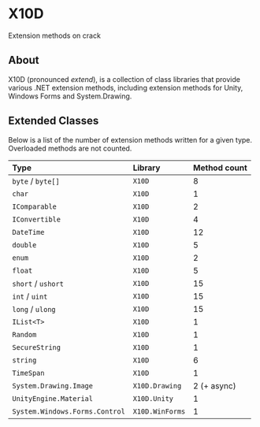 # X10D
Extension methods on crack

## About
X10D (pronounced *extend*), is a collection of class libraries that provide various .NET extension methods, including extension methods for Unity, Windows Forms and System.Drawing.

## Extended Classes
Below is a list of the number of extension methods written for a given type. Overloaded methods are not counted.

| Type | Library | Method count |
| :--- | :--- | :--- |
| `byte` / `byte[]` | `X10D` | 8 |
| `char` | `X10D` | 1 |
| `IComparable` | `X10D` | 2 |
| `IConvertible` | `X10D` | 4 |
| `DateTime` | `X10D` | 12 |
| `double` | `X10D` | 5 |
| `enum` | `X10D` | 2 |
| `float` | `X10D` | 5 |
| `short` / `ushort` | `X10D` | 15 |
| `int` / `uint` | `X10D` | 15 |
| `long` / `ulong` | `X10D` | 15 |
| `IList<T>` | `X10D` | 1 |
| `Random` | `X10D` | 1 |
| `SecureString` | `X10D` | 1 |
| `string` | `X10D` | 6 |
| `TimeSpan` | `X10D` | 1 |
| `System.Drawing.Image` | `X10D.Drawing` | 2 (+ async) |
| `UnityEngine.Material` | `X10D.Unity` | 1 |
| `System.Windows.Forms.Control` | `X10D.WinForms` | 1 |
